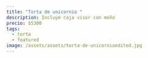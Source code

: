 ```yaml
---
title: "Torta de unicornio "
description: Incluye caja visor con moño
precio: $5300
tags:
  - torta
  - featured
image: /assets/assets/torta-de-unicornioedited.jpg
---
```

